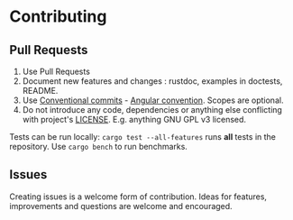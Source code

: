 # Contributing

## Pull Requests

1. Use Pull Requests
1. Document new features and changes : rustdoc, examples in doctests, README.
1. Use [Conventional commits](https://www.conventionalcommits.org/en/v1.0.0/) - [Angular convention](https://github.com/angular/angular/blob/22b96b9/CONTRIBUTING.md#-commit-message-guidelines). Scopes are optional.
1. Do not introduce any code, dependencies or anything else conflicting with project's [LICENSE](LICENSE). E.g. anything GNU GPL v3 licensed.

Tests can be run locally: `cargo test --all-features` runs **all** tests in the repository. Use `cargo bench` to run benchmarks.

## Issues

Creating issues is a welcome form of contribution. Ideas for features, improvements and questions are welcome and encouraged.
